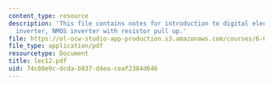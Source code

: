```yaml
---
content_type: resource
description: 'This file contains notes for introduction to digital electronics: the
  inverter, NMOS inverter with resistor pull up.'
file: https://ol-ocw-studio-app-production.s3.amazonaws.com/courses/6-012-microelectronic-devices-and-circuits-fall-2005/74c08e0cdcdab837d4eaceaf2384d646_lec12.pdf
file_type: application/pdf
resourcetype: Document
title: lec12.pdf
uid: 74c08e0c-dcda-b837-d4ea-ceaf2384d646
---
```

